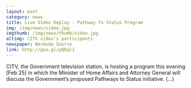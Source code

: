 ```yaml
---
layout: post
category: news
title: Live Video Replay - Pathway To Status Program
img: /img/news/video.jpg
imgthumb: /img/news/thumb/video.jpg
altimg: CITV video's participants 
newspaper: Bermuda Source
link: http://goo.gl/pQDqlJ
---
```

CITV, the Government television station, is hosting a program this evening [Feb 25] in which the Minister of Home Affairs and Attorney General will discuss the Government’s proposed Pathways to Status initiative. (...)


